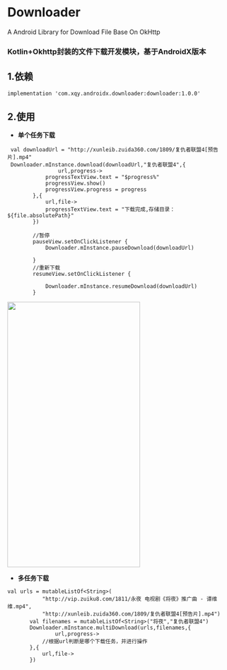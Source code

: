# Downloader
A Android Library for Download File Base On OkHttp
### Kotlin+Okhttp封装的文件下载开发模块，基于AndroidX版本
## 1.依赖

`implementation 'com.xqy.androidx.downloader:downloader:1.0.0'`

## 2.使用

* **单个任务下载**
```
 val downloadUrl = "http://xunleib.zuida360.com/1809/复仇者联盟4[预告片].mp4"
 Downloader.mInstance.download(downloadUrl,"复仇者联盟4",{
                url,progress->
            progressTextView.text = "$progress%"
            progressView.show()
            progressView.progress = progress
        },{
            url,file->
            progressTextView.text = "下载完成,存储目录：${file.absolutePath}"
        })
        
        //暂停
        pauseView.setOnClickListener {
            Downloader.mInstance.pauseDownload(downloadUrl)

        }
        //重新下载
        resumeView.setOnClickListener {

            Downloader.mInstance.resumeDownload(downloadUrl)
        }
```
 <img src="https://github.com/xqy666666/Downloader/blob/master/download.gif" width="300" height="600" />
 
 * **多任务下载**
 
 ```
 val urls = mutableListOf<String>(
            "http://vip.zuiku8.com/1811/永夜 电视剧《将夜》推广曲 - 谭维维.mp4",
            "http://xunleib.zuida360.com/1809/复仇者联盟4[预告片].mp4")
        val filenames = mutableListOf<String>("将夜","复仇者联盟4")
        Downloader.mInstance.multiDownload(urls,filenames,{
                url,progress->
            //根据url判断是哪个下载任务，并进行操作
        },{
            url,file->
        })
 ```
